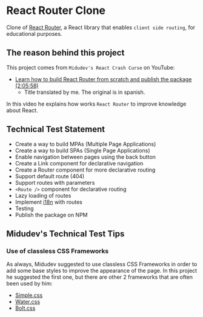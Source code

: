 # React Router Clone

Clone of [React Router](https://reactrouter.com/en/main), a React library that
enables `client side routing`, for educational purposes.

## The reason behind this project

This project comes from `Midudev's React Crash Curse` on YouTube:

- [Learn how to build React Router from scratch and publish the package
  (2:05:58)](https://www.youtube.com/watch?v=K2NcGYajvY4&list=PLUofhDIg_38q4D0xNWp7FEHOTcZhjWJ29&index=7)
  - Title translated by me. The original is in spanish.

In this video he explains how works `React Router` to improve knowledge about
React.

## Technical Test Statement

- Create a way to build MPAs (Multiple Page Applications)
- Create a way to build SPAs (Single Page Applications)
- Enable navigation between pages using the back button
- Create a Link component for declarative navigation
- Create a Router component for more declarative routing
- Support default route (404)
- Support routes with parameters
- `<Route />` component for declarative routing
- Lazy loading of routes
- Implement
  [i18n](https://en.wikipedia.org/wiki/Internationalization_and_localization)
  with routes
- Testing
- Publish the package on NPM

## Midudev's Technical Test Tips

### Use of classless CSS Frameworks

As always, Midudev suggested to use classless CSS Frameworks in order to add
some base styles to improve the appearance of the page. In this project he
suggested the first one, but there are other 2 frameworks that are often been
used by him:

- [Simple.css](https://simplecss.org/)
- [Water.css](https://watercss.kognise.dev/)
- [Bolt.css](https://boltcss.com/)
